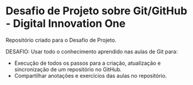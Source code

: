 # Desafio de Projeto sobre Git/GitHub - Digital Innovation One
Repositório criado para o Desafio de Projeto.

DESAFIO: Usar todo o conhecimento aprendido nas aulas de Git para:

- Execução de todos os passos para a criação, atualização e sincronização de um repositório no GitHub.
- Compartilhar anotações e exercícios das aulas no repositório.
